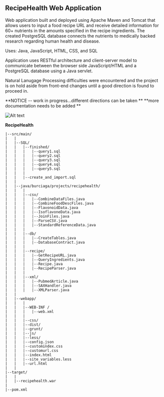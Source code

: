 ## RecipeHealth Web Application

Web application built and deployed using Apache Maven and Tomcat that allows users to input a food recipe URL and receive detailed information for 60+ nutrients in the amounts specified in the recipe ingredients. The created PostgreSQL database connects the nutrients to medically backed research regarding human health and disease.

Uses: Java, JavaScript, HTML, CSS, and SQL 

Application uses RESTful architecture and client-server model to communicate between the browser side JavaScript/HTML and a PostgreSQL database using a Java servlet.

Natural Lanugage Processing difficulties were encountered and the project is on hold aside from front-end changes until a good direction is found to proceed in. 

**NOTICE -- work in progress...different directions can be taken **
**more documentation needs to be added **

![Alt text](screen.png?raw=true "RecipeHealth")


**RecipeHealth**

	|--src/main/
	|	|
	|	|--SQL/
	|	|	|--finished/
	|	|	|	|--query1.sql
	|	|	|	|--query2.sql
	|	|	|	|--query3.sql
	|	|	|	|--query4.sql
	|	|	|	|--query5.sql
	|	|	|
	|	|	|--create_and_import.sql
	|	|
	|	|--java/burciaga/projects/recipehealth/
	|	|	|
	|	|	|--csv/
	|	|	|	|--CombineDataFiles.java
	|	|	|	|--CombineFoodDescFiles.java
	|	|	|	|--FlavonoidData.java
	|	|	|	|--IsoflavoneData.java
	|	|	|	|--JoinFiles.java
	|	|	|	|--ParseCSV.java
	|	|	|	|--StandardReferenceData.java
	|	|	|
	|	|	|--db/
	|	|	|	|--CreateTables.java
	|	|	|	|--DatabaseContract.java
	|	|	|
	|	|	|--recipe/
	|	|	|	|--GetRecipeURL.java
	|	|	|	|--QueryIngredients.java
	|	|	|	|--Recipe.java
	|	|	|	|--RecipeParser.java
	|	|	|
	|	|	|--xml/
	|	|	|	|--PubmedArticle.java
	|	|	|	|--SAXHandler.java
	|	|	|	|--XMLParser.java
	|	|	
	|	|--webapp/
	|	|	|
	|	|	|--WEB-INF /
	|	|	|	|--web.xml
	|	|	|
	|	|	|--css/
	|	|	|--dist/
	|	|	|--grunt/
	|	|	|--js/
	|	|	|--less/
	|	|	|--config.json
	|	|	|--customindex.css
	|	|	|--customurl.css
	|	|	|--index.html
	|	|	|--site_variables.less
	|	|	|--url.html
	|	|
	|--target/
	|	|
	|	|--recipehealth.war
	|
	|--pom.xml
